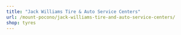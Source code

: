 ```yaml
---
title: "Jack Williams Tire & Auto Service Centers"
url: /mount-pocono/jack-williams-tire-and-auto-service-centers/
shop: tyres
---
```

